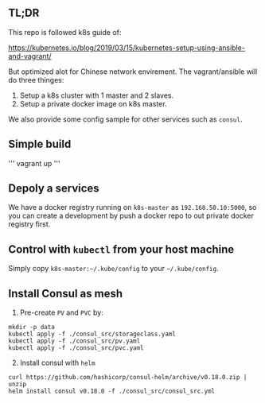 ## TL;DR

This repo is followed k8s guide of:

https://kubernetes.io/blog/2019/03/15/kubernetes-setup-using-ansible-and-vagrant/

But optimized alot for Chinese network envirement. The vagrant/ansible will do three thinges:

1. Setup a k8s cluster with 1 master and 2 slaves.
2. Setup a private docker image on k8s master.

We also provide some config sample for other services such as `consul`.

## Simple build

'''
vagrant up
'''

## Depoly a services

We have a docker registry running on `k8s-master` as `192.168.50.10:5000`, so you can create a development by push a docker repo to out private docker registry first.

## Control with `kubectl` from your host machine

Simply copy `k8s-master:~/.kube/config` to your `~/.kube/config`.


## Install Consul as mesh

1. Pre-create `PV` and `PVC` by:
```
mkdir -p data
kubectl apply -f ./consul_src/storageclass.yaml
kubectl apply -f ./consul_src/pv.yaml
kubectl apply -f ./consul_src/pvc.yaml
```

2. Install consul with `helm`

```
curl https://github.com/hashicorp/consul-helm/archive/v0.18.0.zip | unzip
helm install consul v0.18.0 -f ./consul_src/consul_src.yml
```
